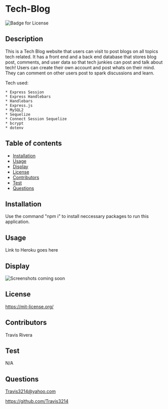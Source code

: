 # Tech-Blog
  ![Badge for License](https://shields.io/badge/license-MIT-blue.svg)

## Description
 This is a Tech Blog website that users can visit to post blogs on all topics tech related. It has a front end and a back end database that stores blog post, comments, and user data so that tech junkies can post and talk about tech! Users can create their own account and post whats on their mind. They can comment on other users post to spark discussions and learn.

 Tech used:

    * Express Session
    * Express Handlebars
    * Handlebars
    * Express.js
    * MySQL2
    * Sequelize
    * Connect Session Sequelize
    * bcrypt
    * dotenv

## Table of contents
  * [Installation](#installation)
  * [Usage](#usage)
  * [Display](#display)
  * [License](#license)
  * [Contributors](#contributors)
  * [Test](#test)
  * [Questions](#questions)

## Installation
  Use the command "npm i" to install neccessary packages to run this application.

## Usage
  Link to Heroku goes here

## Display
  ![Screenshots coming soon](link)

## License
  https://mit-license.org/

## Contributors
  Travis Rivera

## Test
  N/A

## Questions
  Travis3214@yahoo.com

  https://github.com/Travis3214
  